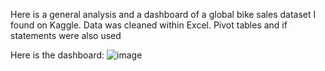 Here is a general analysis and a dashboard of a global bike sales dataset I found on Kaggle. Data was cleaned within Excel. Pivot tables and if statements were also used

Here is the dashboard: 
![image](https://github.com/nbran3/Portfolio/assets/106123749/51a58ebf-0177-49c5-86f6-07a7c73d90ed)
